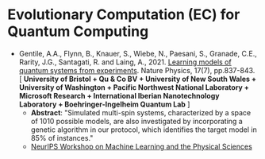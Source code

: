 # Evolutionary Computation (EC) for Quantum Computing

* Gentile, A.A., Flynn, B., Knauer, S., Wiebe, N., Paesani, S., Granade, C.E., Rarity, J.G., Santagati, R. and Laing, A., 2021. [Learning models of quantum systems from experiments](https://www.nature.com/articles/s41567-021-01201-7). Nature Physics, 17(7), pp.837-843. [ **University of Bristol + Qu & Co BV + University of New South Wales + University of Washington + Pacific Northwest National Laboratory + Microsoft Research + International Iberian Nanotechnology Laboratory + Boehringer-Ingelheim Quantum Lab** ]
  * **Abstract**: "Simulated multi-spin systems, characterized by a space of 1010 possible models, are also investigated by incorporating a genetic algorithm in our protocol, which identifies the target model in 85% of instances."
  * [NeurIPS Workshop on Machine Learning and the Physical Sciences](https://ml4physicalsciences.github.io/2020/files/NeurIPS_ML4PS_2020_52.pdf)
 
